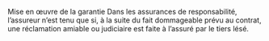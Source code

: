 Mise en œuvre de la garantie
Dans les assurances de responsabilité, l’assureur n’est tenu que si, à la suite du fait dommageable prévu au contrat, une réclamation amiable ou judiciaire est faite à l’assuré par le tiers lésé.
